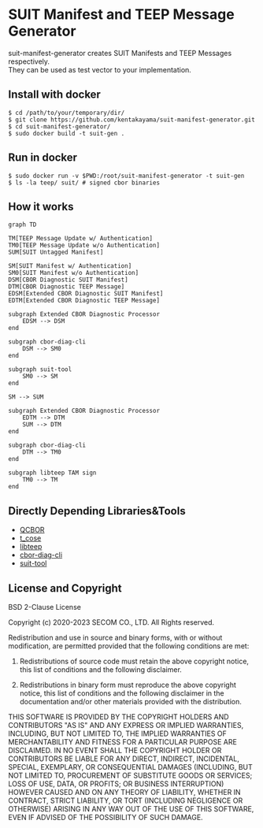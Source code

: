 # SUIT Manifest and TEEP Message Generator
suit-manifest-generator creates SUIT Manifests and TEEP Messages respectively.  
They can be used as test vector to your implementation.  

## Install with docker
```
$ cd /path/to/your/temporary/dir/
$ git clone https://github.com/kentakayama/suit-manifest-generator.git
$ cd suit-manifest-generator/
$ sudo docker build -t suit-gen .
```

## Run in docker
```
$ sudo docker run -v $PWD:/root/suit-manifest-generator -t suit-gen
$ ls -la teep/ suit/ # signed cbor binaries
```

## How it works
``` mermaid
graph TD

TM[TEEP Message Update w/ Authentication]
TM0[TEEP Message Update w/o Authentication]
SUM[SUIT Untagged Manifest]

SM[SUIT Manifest w/ Authentication]
SM0[SUIT Manifest w/o Authentication]
DSM[CBOR Diagnostic SUIT Manifest]
DTM[CBOR Diagnostic TEEP Message]
EDSM[Extended CBOR Diagnostic SUIT Manifest]
EDTM[Extended CBOR Diagnostic TEEP Message]

subgraph Extended CBOR Diagnostic Processor
    EDSM --> DSM
end

subgraph cbor-diag-cli
    DSM --> SM0
end

subgraph suit-tool
    SM0 --> SM
end

SM --> SUM

subgraph Extended CBOR Diagnostic Processor
    EDTM --> DTM
    SUM --> DTM
end

subgraph cbor-diag-cli
    DTM --> TM0
end

subgraph libteep TAM sign
    TM0 --> TM
end
```

## Directly Depending Libraries&Tools
- [QCBOR](https://github.com/laurencelundblade/QCBOR)
- [t_cose](https://github.com/laurencelundblase/t_cose)
- [libteep](https://github.com/kentakayama/libteep)
- [cbor-diag-cli](https://crates.io/crates/cbor-diag-cli)
- [suit-tool](https://gitlab.arm.com/research/ietf-suit/suit-tool)

## License and Copyright
BSD 2-Clause License

Copyright (c) 2020-2023 SECOM CO., LTD. All Rights reserved.

Redistribution and use in source and binary forms, with or without
modification, are permitted provided that the following conditions are met:

1. Redistributions of source code must retain the above copyright notice, this
   list of conditions and the following disclaimer.

2. Redistributions in binary form must reproduce the above copyright notice,
   this list of conditions and the following disclaimer in the documentation
   and/or other materials provided with the distribution.

THIS SOFTWARE IS PROVIDED BY THE COPYRIGHT HOLDERS AND CONTRIBUTORS "AS IS"
AND ANY EXPRESS OR IMPLIED WARRANTIES, INCLUDING, BUT NOT LIMITED TO, THE
IMPLIED WARRANTIES OF MERCHANTABILITY AND FITNESS FOR A PARTICULAR PURPOSE ARE
DISCLAIMED. IN NO EVENT SHALL THE COPYRIGHT HOLDER OR CONTRIBUTORS BE LIABLE
FOR ANY DIRECT, INDIRECT, INCIDENTAL, SPECIAL, EXEMPLARY, OR CONSEQUENTIAL
DAMAGES (INCLUDING, BUT NOT LIMITED TO, PROCUREMENT OF SUBSTITUTE GOODS OR
SERVICES; LOSS OF USE, DATA, OR PROFITS; OR BUSINESS INTERRUPTION) HOWEVER
CAUSED AND ON ANY THEORY OF LIABILITY, WHETHER IN CONTRACT, STRICT LIABILITY,
OR TORT (INCLUDING NEGLIGENCE OR OTHERWISE) ARISING IN ANY WAY OUT OF THE USE
OF THIS SOFTWARE, EVEN IF ADVISED OF THE POSSIBILITY OF SUCH DAMAGE.
